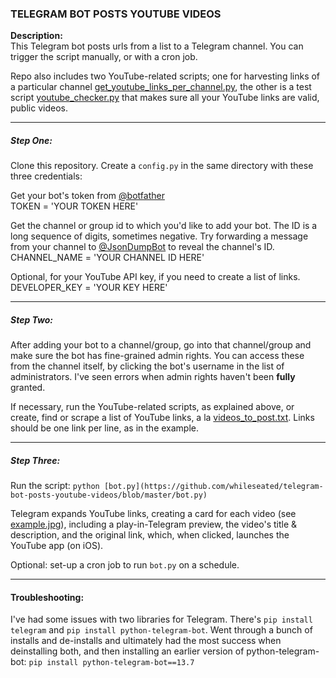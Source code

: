 
### TELEGRAM BOT POSTS YOUTUBE VIDEOS

__Description:__  
This Telegram bot posts urls from a list to a Telegram channel. You can trigger the script manually, or with a cron job. 

Repo also includes two YouTube-related scripts; one for harvesting links of a particular channel [get_youtube_links_per_channel.py](https://github.com/whileseated/telegram-bot-posts-youtube-videos/blob/master/get_youtube_links_per_channel.py), the other is a test script [youtube_checker.py](https://github.com/whileseated/telegram-bot-posts-youtube-videos/blob/master/youtube_checker.py) that makes sure all your YouTube links are valid, public videos.

---

##### Step One:
Clone this repository. Create a `config.py` in the same directory with these three credentials:  

Get your bot's token from [@botfather](https://t.me/botfather)  
TOKEN = 'YOUR TOKEN HERE'

Get the channel or group id to which you'd like to add your bot. The ID is a long sequence of digits, sometimes negative. Try forwarding a message from your channel to [@JsonDumpBot](https://t.me/JsonDumpBot) to reveal the channel's ID.  
CHANNEL_NAME = 'YOUR CHANNEL ID HERE'

Optional, for your YouTube API key, if you need to create a list of links.  
DEVELOPER_KEY = 'YOUR KEY HERE'

---

##### Step Two:
After adding your bot to a channel/group, go into that channel/group and make sure the bot has fine-grained admin rights. You can access these from the channel itself, by clicking the bot's username in the list of administrators. I've seen errors when admin rights haven't been __fully__ granted.

If necessary, run the YouTube-related scripts, as explained above, or create, find or scrape a list of YouTube links, a la [videos_to_post.txt](https://github.com/whileseated/telegram-bot-posts-youtube-videos/blob/master/videos_to_post.txt). Links should be one link per line, as in the example.

---

##### Step Three:
Run the script: `python [bot.py](https://github.com/whileseated/telegram-bot-posts-youtube-videos/blob/master/bot.py)`  

Telegram expands YouTube links, creating a card for each video (see [example.jpg](https://github.com/whileseated/telegram-bot-posts-youtube-videos/blob/master/example.jpg)), including a play-in-Telegram preview, the video's title & description, and the original link, which, when clicked, launches the YouTube app (on iOS).
   
Optional: set-up a cron job to run `bot.py` on a schedule.  

---

#### Troubleshooting:
I've had some issues with two libraries for Telegram. There's `pip install telegram` and `pip install python-telegram-bot`. Went through a bunch of installs and de-installs and ultimately had the most success when deinstalling both, and then installing an earlier version of python-telegram-bot: `pip install python-telegram-bot==13.7`

